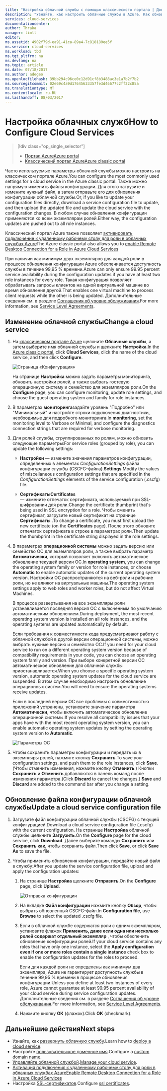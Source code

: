 ```yaml
---
title: "Настройка облачной службы с помощью классического портала | Документация Майкрософт"
description: "Узнайте, как настроить облачные службы в Azure. Как обновить конфигурацию облачной службы и настроить удаленный доступ к экземплярам роли."
services: cloud-services
documentationcenter: 
author: Thraka
manager: timlt
editor: 
ms.assetid: 4902f79d-ea91-41ca-89a4-7c818180ee5f
ms.service: cloud-services
ms.workload: tbd
ms.tgt_pltfrm: na
ms.devlang: na
ms.topic: article
ms.date: 07/18/2017
ms.author: adegeo
ms.openlocfilehash: 39bb294c96ce0c12d91cf8b3488ac3e1a7b2f7b2
ms.sourcegitcommit: 02e69c4a9d17645633357fe3d46677c2ff22c85a
ms.translationtype: MT
ms.contentlocale: ru-RU
ms.lasthandoff: 08/03/2017
---
```

# <a name="how-to-configure-cloud-services"></a><span data-ttu-id="4a56b-104">Настройка облачных служб</span><span class="sxs-lookup"><span data-stu-id="4a56b-104">How to Configure Cloud Services</span></span>
> [!div class="op_single_selector"]
> * [<span data-ttu-id="4a56b-105">Портал Azure</span><span class="sxs-lookup"><span data-stu-id="4a56b-105">Azure portal</span></span>](cloud-services-how-to-configure-portal.md)
> * [<span data-ttu-id="4a56b-106">Классический портал Azure</span><span class="sxs-lookup"><span data-stu-id="4a56b-106">Azure classic portal</span></span>](cloud-services-how-to-configure.md)
> 
> 

<span data-ttu-id="4a56b-107">Часто используемые параметры облачной службы можно настроить на классическом портале Azure.</span><span class="sxs-lookup"><span data-stu-id="4a56b-107">You can configure the most commonly used settings for a cloud service in the Azure classic portal.</span></span> <span data-ttu-id="4a56b-108">Также можно напрямую изменить файлы конфигурации. Для этого загрузите и измените нужный файл, а затем отправьте его для обновления конфигурации облачной службы.</span><span class="sxs-lookup"><span data-stu-id="4a56b-108">Or, if you like to update your configuration files directly, download a service configuration file to update, and then upload the updated file and update the cloud service with the configuration changes.</span></span> <span data-ttu-id="4a56b-109">В любом случае обновления конфигурации применяются ко всем экземплярам ролей.</span><span class="sxs-lookup"><span data-stu-id="4a56b-109">Either way, the configuration updates are pushed out to all role instances.</span></span>

<span data-ttu-id="4a56b-110">Классический портал Azure также позволяет [активировать подключение к удаленному рабочему столу для роли в облачных службах Azure](cloud-services-role-enable-remote-desktop.md)</span><span class="sxs-lookup"><span data-stu-id="4a56b-110">The Azure classic portal also allows you to [enable Remote Desktop Connection for a Role in Azure Cloud Services](cloud-services-role-enable-remote-desktop.md)</span></span>

<span data-ttu-id="4a56b-111">При наличии как минимум двух экземпляров для каждой роли в процессе обновления конфигурации Azure обеспечивается доступность службы в течение 99,95 % времени.</span><span class="sxs-lookup"><span data-stu-id="4a56b-111">Azure can only ensure 99.95 percent service availability during the configuration updates if you have at least two role instances for every role.</span></span> <span data-ttu-id="4a56b-112">Такая конфигурация позволяет обрабатывать запросы клиентов на одной виртуальной машине во время обновления другой.</span><span class="sxs-lookup"><span data-stu-id="4a56b-112">That enables one virtual machine to process client requests while the other is being updated.</span></span> <span data-ttu-id="4a56b-113">Дополнительные сведения см. в разделе [Соглашения об уровне обслуживания](https://azure.microsoft.com/support/legal/sla/).</span><span class="sxs-lookup"><span data-stu-id="4a56b-113">For more information, see [Service Level Agreements](https://azure.microsoft.com/support/legal/sla/).</span></span>

## <a name="change-a-cloud-service"></a><span data-ttu-id="4a56b-114">Изменение облачной службы</span><span class="sxs-lookup"><span data-stu-id="4a56b-114">Change a cloud service</span></span>
1. <span data-ttu-id="4a56b-115">На [классическом портале Azure](http://manage.windowsazure.com/) щелкните **Облачные службы**, а затем выберите имя облачной службы и щелкните **Настройка**.</span><span class="sxs-lookup"><span data-stu-id="4a56b-115">In the [Azure classic portal](http://manage.windowsazure.com/), click **Cloud Services**, click the name of the cloud service, and then click **Configure**.</span></span>
   
    ![Страница «Конфигурация»](./media/cloud-services-how-to-configure/CloudServices_ConfigurePage1.png)
   
    <span data-ttu-id="4a56b-117">На странице **Настройка** можно задать параметры мониторинга, обновить настройки ролей, а также выбрать гостевую операционную систему и семейство для экземпляров роли.</span><span class="sxs-lookup"><span data-stu-id="4a56b-117">On the **Configure** page, you can configure monitoring, update role settings, and choose the guest operating system and family for role instances.</span></span> 
2. <span data-ttu-id="4a56b-118">В параметрах **мониторинга**задайте уровень "Подробно" или "Минимальный" и настройте строки подключения диагностики, необходимые для подробного мониторинга.</span><span class="sxs-lookup"><span data-stu-id="4a56b-118">In **monitoring**, set the monitoring level to Verbose or Minimal, and configure the diagnostics connection strings that are required for verbose monitoring.</span></span>
3. <span data-ttu-id="4a56b-119">Для ролей службы, сгруппированных по ролям, можно обновить следующие параметры:</span><span class="sxs-lookup"><span data-stu-id="4a56b-119">For service roles (grouped by role), you can update the following settings:</span></span>
   
    * <span data-ttu-id="4a56b-120">**Настройки** — измените значения параметров конфигурации, определенных в элементах *ConfigurationSettings* файла конфигурации службы (CSCFG-файла).</span><span class="sxs-lookup"><span data-stu-id="4a56b-120">**Settings** Modify the values of miscellaneous configuration settings that are specified in the *ConfigurationSettings* elements of the service configuration (.cscfg) file.</span></span>

    * <span data-ttu-id="4a56b-121">**Сертификаты**</span><span class="sxs-lookup"><span data-stu-id="4a56b-121">**Certificates**</span></span>  
        <span data-ttu-id="4a56b-122">— измените отпечаток сертификата, используемый при SSL-шифровании для роли.</span><span class="sxs-lookup"><span data-stu-id="4a56b-122">Change the certificate thumbprint that's being used in SSL encryption for a role.</span></span> <span data-ttu-id="4a56b-123">Чтобы сменить сертификат, загрузите новый сертификат на странице **Сертификаты** .</span><span class="sxs-lookup"><span data-stu-id="4a56b-123">To change a certificate, you must first upload the new certificate (on the **Certificates** page).</span></span> <span data-ttu-id="4a56b-124">После этого обновите отпечаток сертификата в строке в параметрах роли.</span><span class="sxs-lookup"><span data-stu-id="4a56b-124">Then update the thumbprint in the certificate string displayed in the role settings.</span></span>
4. <span data-ttu-id="4a56b-125">В параметрах **операционной системы** можно задать версию или семейство ОС для экземпляров роли, а также выбрать параметр **Автоматически**, который позволяет включить автоматическое обновление текущей версии ОС.</span><span class="sxs-lookup"><span data-stu-id="4a56b-125">In **operating system**, you can change the operating system family or version for role instances, or choose **Automatic** to enable automatic updates of the current operating system version.</span></span> <span data-ttu-id="4a56b-126">Настройки ОС распространяются на веб-роли и рабочие роли, но не влияют на виртуальные машины.</span><span class="sxs-lookup"><span data-stu-id="4a56b-126">The operating system settings apply to web roles and worker roles, but do not affect Virtual Machines.</span></span>
   
    <span data-ttu-id="4a56b-127">В процессе развертывания на все экземпляры роли устанавливается последняя версия ОС с включенным по умолчанию автоматическим обновлением.</span><span class="sxs-lookup"><span data-stu-id="4a56b-127">During deployment, the most recent operating system version is installed on all role instances, and the operating systems are updated automatically by default.</span></span> 
   
    <span data-ttu-id="4a56b-128">Если требования к совместимости кода предусматривают работу с облачной службой в другой версии операционной системы, можно выбрать нужные версию и семейство ОС.</span><span class="sxs-lookup"><span data-stu-id="4a56b-128">If you need for your cloud service to run on a different operating system version because of compatibility requirements in your code, you can choose an operating system family and version.</span></span> <span data-ttu-id="4a56b-129">При выборе конкретной версии ОС автоматическое обновление для облачной службы приостанавливается.</span><span class="sxs-lookup"><span data-stu-id="4a56b-129">When you choose a specific operating system version, automatic operating system updates for the cloud service are suspended.</span></span> <span data-ttu-id="4a56b-130">В этом случае необходимо настроить обновление операционных систем.</span><span class="sxs-lookup"><span data-stu-id="4a56b-130">You will need to ensure the operating systems receive updates.</span></span>
   
    <span data-ttu-id="4a56b-131">Если в последней версии ОС все проблемы с совместимостью приложений устранены, установите значение параметра **Автоматически**, чтобы включить автоматическое обновление операционной системы.</span><span class="sxs-lookup"><span data-stu-id="4a56b-131">If you resolve all compatibility issues that your apps have with the most recent operating system version, you can enable automatic operating system updates by setting the operating system version to **Automatic**.</span></span> 
   
    ![Параметры ОС](./media/cloud-services-how-to-configure/CloudServices_ConfigurePage_OSSettings.png)
5. <span data-ttu-id="4a56b-133">Чтобы сохранить параметры конфигурации и передать их в экземпляры ролей, нажмите кнопку **Сохранить**.</span><span class="sxs-lookup"><span data-stu-id="4a56b-133">To save your configuration settings, and push them to the role instances, click **Save**.</span></span> <span data-ttu-id="4a56b-134">(Чтобы отменить изменения, нажмите кнопку **Отменить**.) Кнопки **Сохранить** и **Отменить** добавляются в панель команд после изменения параметра.</span><span class="sxs-lookup"><span data-stu-id="4a56b-134">(Click **Discard** to cancel the changes.) **Save** and **Discard** are added to the command bar after you change a setting.</span></span>

## <a name="update-a-cloud-service-configuration-file"></a><span data-ttu-id="4a56b-135">Обновление файла конфигурации облачной службы</span><span class="sxs-lookup"><span data-stu-id="4a56b-135">Update a cloud service configuration file</span></span>
1. <span data-ttu-id="4a56b-136">Загрузите файл конфигурации облачной службы (CSCFG) с текущей конфигурацией.</span><span class="sxs-lookup"><span data-stu-id="4a56b-136">Download a cloud service configuration file (.cscfg) with the current configuration.</span></span> <span data-ttu-id="4a56b-137">На странице **Настройка** облачной службы щелкните **Загрузить**.</span><span class="sxs-lookup"><span data-stu-id="4a56b-137">On the **Configure** page for the cloud service, click **Download**.</span></span> <span data-ttu-id="4a56b-138">Далее выберите команды **Сохранить** или **Сохранить как**, чтобы сохранить файл.</span><span class="sxs-lookup"><span data-stu-id="4a56b-138">Then click **Save**, or click **Save As** to save the file.</span></span>
2. <span data-ttu-id="4a56b-139">Чтобы применить обновления конфигурации, передайте новый файл в службу:</span><span class="sxs-lookup"><span data-stu-id="4a56b-139">After you update the service configuration file, upload and apply the configuration updates:</span></span>
   
   1. <span data-ttu-id="4a56b-140">На странице **Настройка** щелкните **Отправить**.</span><span class="sxs-lookup"><span data-stu-id="4a56b-140">On the **Configure** page, click **Upload**.</span></span>
      
       ![Отправка конфигурации](./media/cloud-services-how-to-configure/CloudServices_UploadConfigFile.png)
   2. <span data-ttu-id="4a56b-142">На вкладке **Файл конфигурации** нажмите кнопку **Обзор**, чтобы выбрать обновленный CSCFG-файл.</span><span class="sxs-lookup"><span data-stu-id="4a56b-142">In **Configuration file**, use **Browse** to select the updated .cscfg file.</span></span>
   3. <span data-ttu-id="4a56b-143">Если в облачной службе содержатся роли с одним экземпляром, установите флажок **Применить, даже если одна или несколько ролей содержат отдельный экземпляр** , чтобы обеспечить обновление конфигурации ролей.</span><span class="sxs-lookup"><span data-stu-id="4a56b-143">If your cloud service contains any roles that have only one instance, select the **Apply configuration even if one or more roles contain a single instance** check box to enable the configuration updates for the roles to proceed.</span></span>
      
       <span data-ttu-id="4a56b-144">Если для каждой роли не определены как минимум два экземпляра, Azure не гарантирует доступность службы в течение 99,95 % времени в процессе обновления конфигурации.</span><span class="sxs-lookup"><span data-stu-id="4a56b-144">Unless you define at least two instances of every role, Azure cannot guarantee at least 99.95 percent availability of your cloud service during service configuration updates.</span></span> <span data-ttu-id="4a56b-145">Дополнительные сведения см. в разделе [Соглашения об уровне обслуживания](https://azure.microsoft.com/support/legal/sla/).</span><span class="sxs-lookup"><span data-stu-id="4a56b-145">For more information, see [Service Level Agreements](https://azure.microsoft.com/support/legal/sla/).</span></span>
   4. <span data-ttu-id="4a56b-146">Нажмите кнопку **OK** (флажок).</span><span class="sxs-lookup"><span data-stu-id="4a56b-146">Click **OK** (checkmark).</span></span> 

## <a name="next-steps"></a><span data-ttu-id="4a56b-147">Дальнейшие действия</span><span class="sxs-lookup"><span data-stu-id="4a56b-147">Next steps</span></span>
* <span data-ttu-id="4a56b-148">Узнайте, как [развернуть облачную службу](cloud-services-how-to-create-deploy.md).</span><span class="sxs-lookup"><span data-stu-id="4a56b-148">Learn how to [deploy a cloud service](cloud-services-how-to-create-deploy.md).</span></span>
* <span data-ttu-id="4a56b-149">Настройте [пользовательское доменное имя](cloud-services-custom-domain-name.md).</span><span class="sxs-lookup"><span data-stu-id="4a56b-149">Configure a [custom domain name](cloud-services-custom-domain-name.md).</span></span>
* <span data-ttu-id="4a56b-150">[Управляйте облачной службой](cloud-services-how-to-manage.md).</span><span class="sxs-lookup"><span data-stu-id="4a56b-150">[Manage your cloud service](cloud-services-how-to-manage.md).</span></span>
* [<span data-ttu-id="4a56b-151">Активация подключения к удаленному рабочему столу для роли в облачных службах Azure</span><span class="sxs-lookup"><span data-stu-id="4a56b-151">Enable Remote Desktop Connection for a Role in Azure Cloud Services</span></span>](cloud-services-role-enable-remote-desktop.md)
* <span data-ttu-id="4a56b-152">Настройка [SSL-сертификатов](cloud-services-configure-ssl-certificate.md).</span><span class="sxs-lookup"><span data-stu-id="4a56b-152">Configure [ssl certificates](cloud-services-configure-ssl-certificate.md).</span></span>

